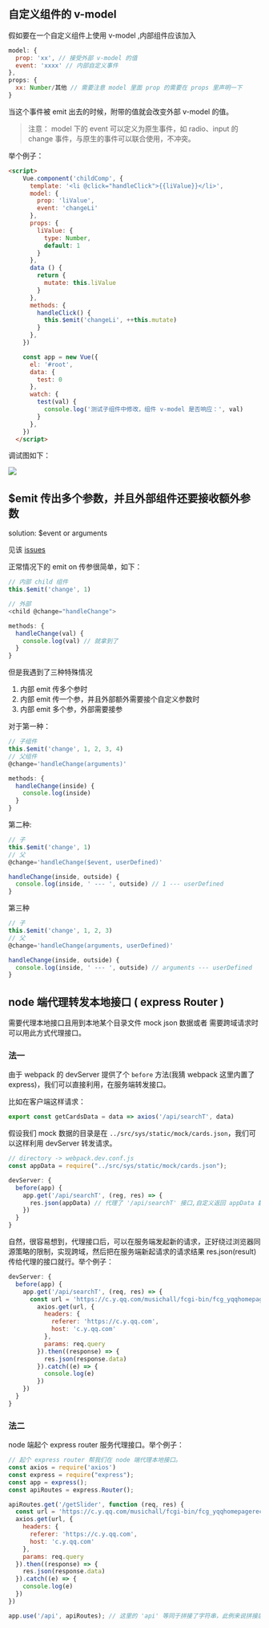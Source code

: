 ## 自定义组件的 v-model

假如要在一个自定义组件上使用 v-model ,内部组件应该加入

```js
model: {
  prop: 'xx', // 接受外部 v-model 的值
  event: 'xxxx' // 内部自定义事件
},
props: {
  xx: Number/其他 // 需要注意 model 里面 prop 的需要在 props 里声明一下
}
```

当这个事件被 emit 出去的时候，附带的值就会改变外部 v-model 的值。

> 注意： model 下的 event 可以定义为原生事件，如 radio、input 的 change 事件，与原生的事件可以联合使用，不冲突。

举个例子：

```html
<script>
    Vue.component('childComp', {
      template: '<li @click="handleClick">{{liValue}}</li>',
      model: {
        prop: 'liValue',
        event: 'changeLi'
      },
      props: {
        liValue: {
          type: Number,
          default: 1
        }
      },
      data () {
        return {
          mutate: this.liValue
        }
      },
      methods: {
        handleClick() {
          this.$emit('changeLi', ++this.mutate)
        }
      },
    })

    const app = new Vue({
      el: '#root',
      data: {
        test: 0
      },
      watch: {
        test(val) {
          console.log('测试子组件中修改，组件 v-model 是否响应：', val)
        }
      },
    })
  </script>
```

调试图如下：

![](https://user-gold-cdn.xitu.io/2019/12/10/16eee97ae3889bae?w=1898&h=1050&f=png&s=310987)

## $emit 传出多个参数，并且外部组件还要接收额外参数

solution: $event or arguments

见该 [issues](https://github.com/vuejs/vue/issues/5735)

正常情况下的 emit on 传参很简单，如下：

```js
// 内部 child 组件
this.$emit('change', 1)

// 外部
<child @change="handleChange">

methods: {
  handleChange(val) {
    console.log(val) // 就拿到了
  }
}
```

但是我遇到了三种特殊情况

1. 内部 emit 传多个参时
2. 内部 emit 传一个参，并且外部额外需要接个自定义参数时
3. 内部 emit 多个参，外部需要接参

对于第一种：

```js
// 子组件
this.$emit('change', 1, 2, 3, 4)
// 父组件
@change='handleChange(arguments)'

methods: {
  handleChange(inside) {
    console.log(inside)
  }
}
```

第二种:

```js
// 子
this.$emit('change', 1)
// 父
@change='handleChange($event, userDefined)'

handleChange(inside, outside) {
  console.log(inside, ' --- ', outside) // 1 --- userDefined
}
```

第三种

```js
// 子
this.$emit('change', 1, 2, 3)
// 父
@change='handleChange(arguments, userDefined)'

handleChange(inside, outside) {
  console.log(inside, ' --- ', outside) // arguments --- userDefined
}
```

## node 端代理转发本地接口 ( express Router )

需要代理本地接口且用到本地某个目录文件 mock json 数据或者 需要跨域请求时可以用此方式代理接口。

### 法一

由于 webpack 的 devServer 提供了个 `before` 方法(我猜 webpack 这里内置了 express)，我们可以直接利用，在服务端转发接口。

比如在客户端这样请求：

```js
export const getCardsData = data => axios('/api/searchT', data)
```

假设我们 mock 数据的目录是在 `../src/sys/static/mock/cards.json`，我们可以这样利用 devServer 转发请求。

```js
// directory -> webpack.dev.conf.js
const appData = require("../src/sys/static/mock/cards.json");

devServer: {
  before(app) {
    app.get('/api/searchT', (reg, res) => {
      res.json(appData) // 代理了 '/api/searchT' 接口,自定义返回 appData 数据。
    })
  }
}
```

自然，很容易想到，代理接口后，可以在服务端发起新的请求，正好绕过浏览器同源策略的限制，实现跨域，然后把在服务端新起请求的请求结果 res.json(result) 传给代理的接口就行。举个例子：

```js
devServer: {
  before(app) {
    app.get('/api/searchT', (req, res) => {
      const url = 'https://c.y.qq.com/musichall/fcgi-bin/fcg_yqqhomepagerecommend.fcg'
        axios.get(url, {
          headers: {
            referer: 'https://c.y.qq.com',
            host: 'c.y.qq.com'
          },
          params: req.query
        }).then((response) => {
          res.json(response.data)
        }).catch((e) => {
          console.log(e)
        })
    })
  }
}
```

### 法二

node 端起个 express router 服务代理接口。举个例子：

```js
// 起个 express router 帮我们在 node 端代理本地接口。
const axios = require('axios')
const express = require("express");
const app = express();
const apiRoutes = express.Router();

apiRoutes.get('/getSlider', function (req, res) {
  const url = 'https://c.y.qq.com/musichall/fcgi-bin/fcg_yqqhomepagerecommend.fcg'
  axios.get(url, {
    headers: {
      referer: 'https://c.y.qq.com',
      host: 'c.y.qq.com'
    },
    params: req.query
  }).then((response) => {
    res.json(response.data)
  }).catch((e) => {
    console.log(e)
  })
})

app.use('/api', apiRoutes); // 这里的 'api' 等同于拼接了字符串，此例来说拼接后 apiRoutes 代理的 url 就是 -> '/api/getSlider'
```
